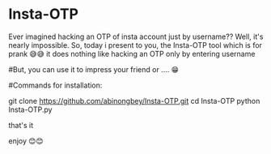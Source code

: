  # Insta-OTP
Ever imagined hacking an OTP of insta account just by username?? Well, it's nearly impossible. So, today i present to you, the Insta-OTP tool which is for prank 😅😅 it does nothing like hacking an OTP only by entering username

#But, you can use it to impress your friend or .... 😁


#Commands for installation:


git clone https://github.com/abinongbey/Insta-OTP.git
cd Insta-OTP
python Insta-OTP.py

that's it

enjoy 😊😊
